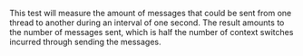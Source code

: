 This test will measure the amount of messages that could be sent from one
thread to another during an interval of one second. The result amounts to the
number of messages sent, which is half the number of context switches incurred
through sending the messages.
